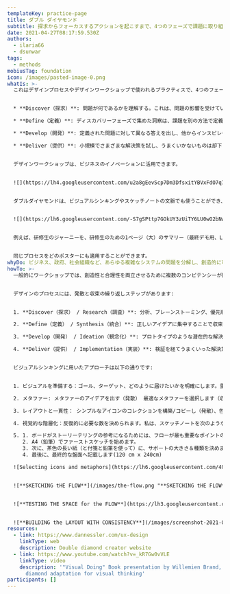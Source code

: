```yaml
---
templateKey: practice-page
title: ダブル ダイヤモンド
subtitle: 探求からフォーカスするアクションを起こすまで、4つのフェーズで課題に取り組む構造的なアプローチ
date: 2021-04-27T08:17:59.530Z
authors:
  - ilaria66
  - dsunwar
tags:
  - methods
mobiusTag: foundation
icon: /images/pasted-image-0.png
whatIs: >-
  これはデザインプロセスやデザインワークショップで使われるプラクティスで、4つのフェーズがあります:


  * **Discover（探求）**: 問題が何であるかを理解する。これは、問題の影響を受けている人々と話し、時間を過ごすことを意味する。

  * **Define（定義）**: ディスカバリーフェーズで集めた洞察は、課題を別の方法で定義するのに役立つ。

  * **Develop（開発）**: 定義された問題に対して異なる答えを出し、他からインスピレーションを得て、さまざまな人と共同設計を行う。

  * **Deliver（提供）**: 小規模でさまざまな解決策を試し、うまくいかないものは却下し、うまくいくものは改良していく。


  デザインワークショップは、ビジネスのイノベーションに活用できます。


  ![](https://lh4.googleusercontent.com/u2a8gEevScp7Dm3DfsxitYBVxFdO7q7zwqreY_9aL_0LuYoEYdE1Qu_wlcPbZHb8akHrxdCupS9OCO_T6_zwU4VUyT-gS1AoQXi9w2rOdgrnRme-PH7lH8etb0p_ydeRTQA-HCkB)


  ダブルダイヤモンドは、ビジュアルシンキングやスケッチノートの文脈でも使うことができ、最初から最後まで、要素、メタファー、色彩を連続的に発散し、収束させる反復的アプローチでポスターを作成します。


  ![](https://lh6.googleusercontent.com/-S7gSPttp7GOkUY3zUiTY6LU0wO2bNwoeifNHh4INQwrMG6nCnD9MB_prvffTjvCGaf7hc31GbnYGZVs7_8LmkzcD1tkqatC4nWX6zrlZstiNMplwMtIPGvBnjzbzYWLQXYbAWOQ)


  例えば、研修生のジャーニーを、研修生のための1ページ（大）のサマリー（最終デモ用、LABを訪れる他のお客さんにとっても意味があるサマリー）で説明したいと思ったときです。ジャーニーの流れは、私が表現したい最も重要なことの一つでした。


  同じプロセスをどのポスターにも適用することができます。
whyDo: ビジネス、政府、社会組織など、あらゆる複雑なシステムの問題を分解し、創造的に可能な解決策を見出すのに有効です。
howTo: >-
  一般的にワークショップでは、創造性と合理性を両立させるために複数のコンピテンシーが関わり、お客様の声をアイデアとデザインの中心に据えることが非常に重要です。


  デザインのプロセスには、発散と収束の繰り返しステップがあります:


  1. **Discover（探求） / Research（調査）**: 分析、ブレーンストーミング、優先順位付けを行い、アイデアを探求することで発散させる

  2. **Define（定義） / Synthesis（統合）**: 正しいアイデアに集中することで収束する

  3. **Develop（開発） / Ideation（観念化）**: プロトタイプのような潜在的な解決策を生み出すことで発散させる

  4. **Deliver（提供） / Implementation（実装）**: 検証を経てうまくいった解決策を反復することで収束させる


  ビジュアルシンキングに用いたアプローチは以下の通りです:


  1. ビジュアルを準備する：ゴール、ターゲット、どのように届けたいかを明確にします。重要なものからそうでないものまで、内容を特定します（発散する）。残すものを決め、カテゴリーに分けます（収束させる）

  2. メタファー: メタファーのアイデアを出す（発散） 最適なメタファーを選択します（収束）。

  3. レイアウトと一貫性： シンプルなアイコンのコレクションを構築/コピーし（発散）、色、文字、ペンのサイズについてレイアウトの一貫性を決定します（発散と逆転）。

  4. 視覚的な階層化：反復的に必要な数を決められます。私は、スケッチノートを次のような手順で視覚的に表現するようにしました:

  5. 1. ボードがストーリーテリングの参考になるためには、フローが最も重要なポイントの一つです。私は、コンテンツを完成させる前に、小さなA4でフローをテストし、変更しました。その都度、誰かに見せてフィードバックを得ました。これは非常に重要なことでした！
     2. A4（鉛筆）でファーストスケッチを始めます。
     3. 次に、茶色の長い紙（と付箋と鉛筆を使って）に、サポートの大きさ＆種類を決めます。
     4. 最後に、最終的な盤面へ記載します(120 cm x 240cm)

  ![Selecting icons and metaphors](https://lh6.googleusercontent.com/49yp1G15dmiQsjxoeeG_lIEJbuyZn7-gm__rRIIyY7xRdhjFTg81qH8HLYggv7xIczpU6P2H_66so7KoZBmCYc7ICDZaee2iGZKitREHlClSJIWoiNBvpXKKPEZSx-2YuvckX4SF "**SELECTING ICONS**")


  ![**SKETCHING tHE FLOW**](/images/the-flow.png "**SKETCHING tHE FLOW**")


  ![**TESTING THE SPACE for the FLOW**](https://lh3.googleusercontent.com/9G4TO72XTglFiojUL-UW6qgvIjLFJUKw_r13KDXk8KuSQHIfIQhQ5tXPfuSBBygvecoyhM6j90wVoEHeB49pgHWgVdM314eUaECDxXTrbIjeQSnI7nhTnsE0rhRM2EtUvp5vcGNR "**TESTING THE SPACE for the FLOW**")


  ![**BUILDING the LAYOUT WITH CONSISTENCY**](/images/screenshot-2021-04-27-at-11.09.20.png "**BUILDING the LAYOUT WITH CONSISTENCY**")
resources:
  - link: https://www.dannessler.com/ux-design
    linkType: web
    description: Double diamond creator website
  - link: https://www.youtube.com/watch?v=_kR7Gw0vVLE
    linkType: video
    description: '"Visual Doing" Book presentation by Willemien Brand, with Double
      diamond adaptation for visual thinking'
participants: []
---
```

